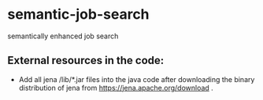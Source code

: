 # semantic-job-search
semantically enhanced job search

## External resources in the code:
* Add all jena /lib/*.jar files into the java code after downloading the binary distribution of jena from https://jena.apache.org/download .